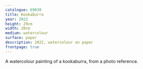 ```yaml
---
catalogue: 69030
title: Kookaburra
year: 2022
height: 29cm
width: 20cm
medium: watercolour
surface: paper
description: 2022, watercolour on paper
frontpage: true
---
```

A watercolour painting of a kookaburra, from a photo reference.
